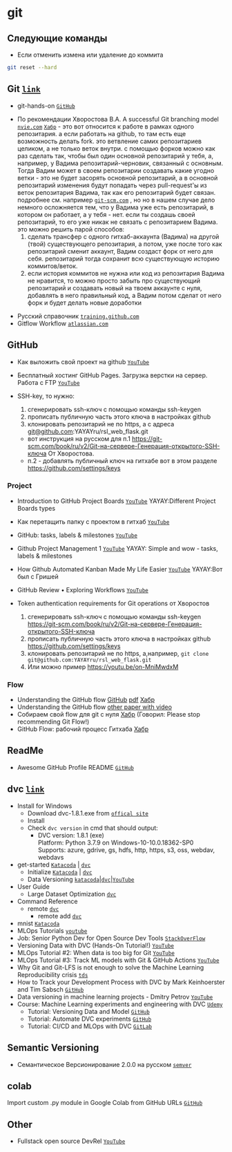 # git
## Следующие команды
- Если отменить измена или удаление до коммита
```bash
git reset --hard
```

## Git [`link`](https://git-scm.com)
- git-hands-on [`GitHub`](https://github.com/dahlbyk/git-hands-on)
+ По рекомендации Хворостова В.А. A successful Git branching model [`nvie.com`](https://nvie.com/posts/a-successful-git-branching-model/) [`Хабр`](https://habr.com/ru/post/106912/) - это вот относится к работе в рамках одного репозитария. а если работать на github, то там есть еще возможность делать fork. это ветвление самих репозитариев целиком, а не только веток внутри. с помощью форков можно как раз сделать так, чтобы был один основной репозитарий у тебя, а, например, у Вадима репозитарий-черновик, связанный с основным. Тогда Вадим может в своем репозитарии создавать какие угодно ветки - это не будет засорять основной репозитарий, а в основной репозитарий изменения будут попадать через pull-request'ы из веток репозитария Вадима, так как его репозитарий будет связан. подробнее см. например [`git-scm.com`](https://git-scm.com/book/ru/v2/GitHub-Внесение-собственного-вклада-в-проекты) , но но в нашем случае дело немного осложняется тем, что у Вадима уже есть репозитарий, в котором он работает, а у тебя - нет. если ты создашь своей репозитарий, то его уже никак не связать с репозитарием Вадима. это можно решить парой способов:
  1. сделать трансфер с одного гитхаб-аккаунта (Вадима) на другой (твой) существующего репозитария, а потом, уже после того как репозитарий сменит аккаунт, Вадим создаст форк от него для себя. репозитарий тогда сохранит всю существующую историю коммитов/веток.
  2. если история коммитов не нужна или код из репозитария Вадима не нравится, то можно просто забыть про существующий репозитарий и создавать новый на твоем аккаунте с нуля, добавлять в него правильный код, а Вадим потом сделат от него форк и будет делать новые доработки

- Русский справочник [`training.github.com`](https://training.github.com/downloads/ru/github-git-cheat-sheet/)
- Gitflow Workflow [`atlassian.com`](https://www.atlassian.com/git/tutorials/comparing-workflows/gitflow-workflow)  
## GitHub
- Как выложить свой проект на github [`YouTube`](https://youtu.be/CUDgSbaYGx4)
- Бесплатный хостинг GitHub Pages. Загрузка верстки на сервер. Работа с FTP [`YouTube`](https://youtu.be/84cyW2R9WWo)

- SSH-key, то нужно: 
  1. сгенерировать ssh-ключ с помощью команды ssh-keygen
  2. прописать публичную часть этого ключа в настройках github
  3. клонировать репозитарий не по https, а с адреса git@github.com:YAYAYru/rsl_web_flask.git  
  - вот инструкция на русском для п.1 https://git-scm.com/book/ru/v2/Git-на-сервере-Генерация-открытого-SSH-ключа От Хворостова.  
  - п.2 - добавлять публичный ключ на гитхабе вот в этом разделе https://github.com/settings/keys

### Project
- Introduction to GitHub Project Boards [`YouTube`](https://youtu.be/idZyqNIrt84) YAYAY:Different Project Boards types
- Как перетащить папку с проектом в гитхаб [`YouTube`](https://youtu.be/mGLVGBBmqIc)
- GitHub: tasks, labels & milestones [`YouTube`](https://youtu.be/ukYSRu4k0gs)
- Github Project Management 1 [`YouTube`](https://youtu.be/RXEy6CFu9Hk) YAYAY: Simple and wow - tasks, labels & milestones

- How Github Automated Kanban Made My Life Easier [`YouTube`](https://youtu.be/qRdht9CS_No) YAYAY:Вот был с Гришей
- GitHub Review • Exploring Workflows [`YouTube`](https://youtu.be/EwWZbyjDs9c)
- Token authentication requirements for Git operations от Хворостов
  1. сгенерировать ssh-ключ с помощью команды ssh-keygen https://git-scm.com/book/ru/v2/Git-на-сервере-Генерация-открытого-SSH-ключа
  2. прописать публичную часть этого ключа в настройках github https://github.com/settings/keys
  3. клонировать репозитарий не по https, а,например, `git clone git@github.com:YAYAYru/rsl_web_flask.git`
  4. Или можно пример https://youtu.be/on-MniMwdxM

### Flow
  - Understanding the GitHub flow [GitHub](https://guides.github.com/introduction/flow/) [pdf](https://guides.github.com/pdfs/githubflow-online.pdf) [Хабр](https://habr.com/ru/post/346066/)
  - Understanding the GitHub flow [other paper with video](https://blog.sashido.io/the-github-flow-tips-and-tricks/)
  - Собираем свой flow для git с нуля [Хабр](https://habr.com/ru/post/493866/) (Говорил: Please stop recommending Git Flow!)
  - GitHub Flow: рабочий процесс Гитхаба [Хабр](https://habr.com/ru/post/189046/)


## ReadMe
- Awesome GitHub Profile README [`GitHub`](https://github.com/abhisheknaiidu/awesome-github-profile-readme)

## dvc [`link`](https://www.dvc.org)
- Install for Windows 
  - Download dvc-1.8.1.exe from [`offical site`](https://dvc.org/)
  - Install
  - Check `dvc version` in cmd that should output:
    - DVC version: 1.8.1 (exe)  
      Platform: Python 3.7.9 on Windows-10-10.0.18362-SP0  
      Supports: azure, gdrive, gs, hdfs, http, https, s3, oss, webdav, webdavs
- get-started [`Katacoda`](https://katacoda.com/dvc/courses/get-started) | [`dvc`](https://dvc.org/doc/start)
  - Initialize [`Katacoda`](https://katacoda.com/dvc/courses/get-started) | [`dvc`](https://dvc.org/doc/start)
  - Data Versioning [`katacoda`](https://katacoda.com/dvc/courses/get-started/versioning)|[`dvc`](https://dvc.org/doc/start/data-versioning)|[`YouTube`](https://youtu.be/kLKBcPonMYw?t=675)
- User Guide
  - Large Dataset Optimization [`dvc`](https://dvc.org/doc/user-guide/large-dataset-optimization)
- Command Reference
  - remote [`dvc`](https://dvc.org/doc/command-reference/remote)
    - remote add [`dvc`](https://dvc.org/doc/command-reference/remote/add)
- mnist [`Katacoda`](https://katacoda.com/dvc/courses/tutorials/mnist)
- MLOps Tutorials [`youtube`](https://www.youtube.com/playlist?list=PL7WG7YrwYcnDBDuCkFbcyjnZQrdskFsBz)
- Job: Senior Python Dev for Open Source Dev Tools [`StackOverFlow`](https://stackoverflow.com/jobs/446359/senior-python-dev-for-open-source-dev-tools-iterative-inc)
- Versioning Data with DVC (Hands-On Tutorial!) [`YouTube`](https://youtu.be/kLKBcPonMYw)
- MLOps Tutorial #2: When data is too big for Git [`YouTube`](https://youtu.be/kZKAuShWF0s) 
- MLOps Tutorial #3: Track ML models with Git & GitHub Actions [`YouTube`](https://youtu.be/xPncjKH6SPk)
- Why Git and Git-LFS is not enough to solve the Machine Learning Reproducibility crisis [`tds`](https://towardsdatascience.com/why-git-and-git-lfs-is-not-enough-to-solve-the-machine-learning-reproducibility-crisis-f733b49e96e8)
- How to Track your Development Process with DVC by Mark Keinhoerster and Tim Sabsch [`GitHub`](https://youtu.be/oF0qk3Q7g4E)
- Data versioning in machine learning projects - Dmitry Petrov [`YouTube`](https://youtu.be/BneW7jgB298)
- Course: Machine Learning experiments and engineering with DVC [`Udemy`](https://www.udemy.com/course/machine-learning-experiments-and-engineering-with-dvc/)
  - Tutorial: Versioning Data and Model [`GitHub`](https://github.com/mlrepa/dvc-2-data-versioning/blob/master/dvc-2-data-versioning.ipynb)
  - Tutorial: Automate DVC experiments [`GitHub`](https://github.com/mlrepa/dvc-3-automate-experiments)
  - Tutorial: CI/CD and MLOps with DVC [`GitLab`](https://gitlab.com/mlrepa/course-dvc-mlops/dvc-4-ci-mlops)
 

## Semantic Versioning
+ Семантическое Версионирование 2.0.0 на русском [`semver`](https://semver.org/lang/ru/)

## colab
Import custom .py module in Google Colab from GitHub URLs [`GitHub`](https://changhsinlee.com/colab-import-python/)

## Other
- Fullstack open source DevRel [`YouTube`](https://www.youtube.com/c/eddiejaoude/videos)
